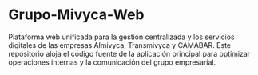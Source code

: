# Grupo-Mivyca-Web
Plataforma web unificada para la gestión centralizada y los servicios digitales de las empresas Almivyca, Transmivyca y CAMABAR. Este repositorio aloja el código fuente de la aplicación principal para optimizar operaciones internas y la comunicación del grupo empresarial.
